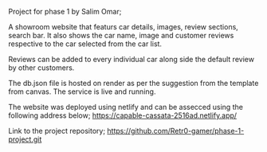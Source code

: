 Project for phase 1 by Salim Omar;


A showroom website that featurs car details, images, review sections, search bar. It also shows the car name, image and customer reviews respective to the car selected from the car list.


Reviews can be added to every individual car along side the default review by other customers.

The db.json file is hosted on render as per the suggestion from the template from canvas. The service is live and running.

The website was deployed using netlify and can be assecced using the following address below;
https://capable-cassata-2516ad.netlify.app/

Link to the project repository; https://github.com/Retr0-gamer/phase-1-project.git
